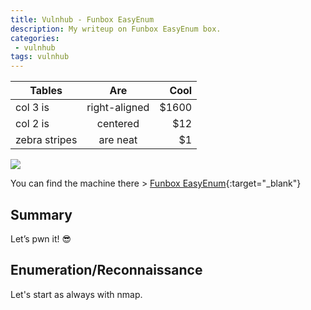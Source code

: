 ```yaml
---
title: Vulnhub - Funbox EasyEnum
description: My writeup on Funbox EasyEnum box.
categories:
 - vulnhub
tags: vulnhub
---
```


| Tables        | Are           | Cool  |
| ------------- |:-------------:| -----:|
| col 3 is      | right-aligned | $1600 |
| col 2 is      | centered      |   $12 |
| zebra stripes | are neat      |    $1 |

![](https://i.imgur.com/6ghxvXy.png)

You can find the machine there > [Funbox EasyEnum](https://www.vulnhub.com/entry/funbox-easyenum,565/){:target="_blank"}

## Summary

 Let’s pwn it! :sunglasses:

## Enumeration/Reconnaissance

Let's start as always with nmap.

```
